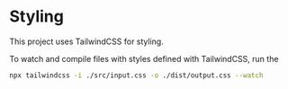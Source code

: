 # Styling

This project uses TailwindCSS for styling.

To watch and compile files with styles defined with TailwindCSS, run the 

```bash
npx tailwindcss -i ./src/input.css -o ./dist/output.css --watch
```
